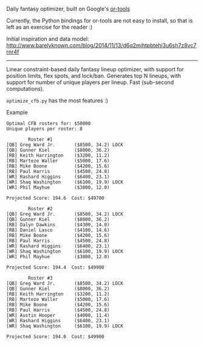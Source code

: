 Daily fantasy optimizer, built on Google's [or-tools][ot]

Currently, the Python bindings for or-tools are not easy to install, so that is left as an exercise for the reader :)

Initial inspiration and data model: http://www.barelyknown.com/blog/2014/11/13/d6q2mihtpbtehi3u6sh7z8vc7rnr4f

---

Linear constraint-based daily fantasy lineup optimizer, with support for position limits, flex spots, and lock/ban. Generates top N lineups, with support for number of unique players per lineup. Fast (sub-second computations).

`optimize_cfb.py` has the most features :)

Example
```
Optimal CFB rosters for: $50000
Unique players per roster: 8

        Roster #1
[QB] Greg Ward Jr.       ($8500, 34.2) LOCK
[QB] Gunner Kiel         ($8000, 36.2) 
[RB] Keith Harrington    ($3200, 11.2) 
[RB] Marteze Waller      ($5000, 17.6) 
[RB] Mike Boone          ($4200, 15.6) 
[RB] Paul Harris         ($4500, 24.8) 
[WR] Rashard Higgins     ($6400, 23.1) 
[WR] Shaq Washington     ($6100, 19.9) LOCK
[WR] Phil Mayhue         ($3800, 12.0) 

Projected Score: 194.6  Cost: $49700 

        Roster #2
[QB] Greg Ward Jr.       ($8500, 34.2) LOCK
[QB] Gunner Kiel         ($8000, 36.2) 
[RB] Dalyn Dawkins       ($4300, 14.0) 
[RB] Daniel Lasco        ($4100, 14.6) 
[RB] Mike Boone          ($4200, 15.6) 
[RB] Paul Harris         ($4500, 24.8) 
[WR] Rashard Higgins     ($6400, 23.1) 
[WR] Shaq Washington     ($6100, 19.9) LOCK
[WR] Phil Mayhue         ($3800, 12.0) 

Projected Score: 194.4  Cost: $49900 

        Roster #3
[QB] Greg Ward Jr.       ($8500, 34.2) LOCK
[QB] Gunner Kiel         ($8000, 36.2) 
[RB] Keith Harrington    ($3200, 11.2) 
[RB] Marteze Waller      ($5000, 17.6) 
[RB] Mike Boone          ($4200, 15.6) 
[RB] Paul Harris         ($4500, 24.8) 
[WR] Austin Hooper       ($4000, 11.4) 
[WR] Rashard Higgins     ($6400, 23.1) 
[WR] Shaq Washington     ($6100, 19.9) LOCK

Projected Score: 194.0  Cost: $49900 
```

[ot]: https://developers.google.com/optimization/